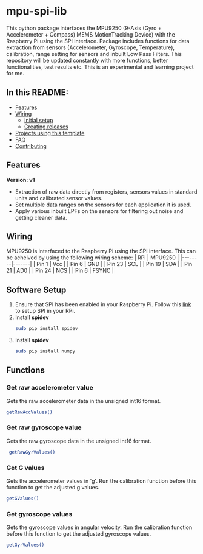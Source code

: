 # mpu-spi-lib
This python package interfaces the MPU9250 (9-Axis (Gyro + Accelerometer + Compass) MEMS MotionTracking Device) with the Raspberry Pi using the SPI interface. Package includes functions for data extraction from sensors (Accelerometer, Gyroscope, Temperature), calibration, range setting for sensors and inbuilt Low Pass Filters. This repository will be updated constantly with more functions, better functionalities, test results etc. This is an experimental and learning project for me.

## In this README:

- [Features](#features)
- [Wiring](#wiring)
  - [Initial setup](#initial-setup)
  - [Creating releases](#creating-releases)
- [Projects using this template](#projects-using-this-template)
- [FAQ](#faq)
- [Contributing](#contributing)

## Features
**Version: v1**
- Extraction of raw data directly from registers, sensors values in standard units and calibrated sensor values.
- Set multiple data ranges on the sensors for each application it is used.
- Apply various inbuilt LPFs on the sensors for filtering out noise and getting cleaner data.

## Wiring
MPU9250 is interfaced to the Raspberry Pi using the SPI interface. This can be acheived by using the following wiring scheme:
| RPi | MPU9250 |
|--------|-------|
| Pin 1 | Vcc |
| Pin 6 | GND |
| Pin 23 | SCL |
| Pin 19 | SDA |
| Pin 21 | AD0 |
| Pin 24 | NCS |
| Pin 6 | FSYNC |

## Software Setup
1. Ensure that SPI has been enabled in your Raspberry Pi. Follow this [link](https://www.raspberrypi-spy.co.uk/2014/08/enabling-the-spi-interface-on-the-raspberry-pi/) to setup SPI in your RPi.
2. Install **spidev**
   ```bash
   sudo pip install spidev
   ```
3. Install **spidev**
   ```bash
   sudo pip install numpy
   ```
## Functions
  ### Get raw accelerometer value
  Gets the raw accelerometer data in the unsigned int16 format.
   ```bash
   getRawAccValues()
   ```
  ### Get raw gyroscope value
  Gets the raw gyroscope data in the unsigned int16 format.
  ```bash
   getRawGyrValues()
   ```
  ### Get G values
  Gets the accelerometer values in 'g'. Run the calibration function before this function to get the adjusted g values.
  ```bash
  getGValues()
  ```
  ### Get gyroscope values
  Gets the gyroscope values in angular velocity. Run the calibration function before this function to get the adjusted gyroscope values.
  ```bash
  getGyrValues()
  ```
